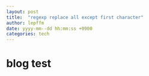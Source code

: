 ```yaml
---
layout: post
title:  "regexp replace all except first character"
author: lepffm
date: yyyy-mm--dd hh:mm:ss +0900
categories: tech
---
```

# blog test
